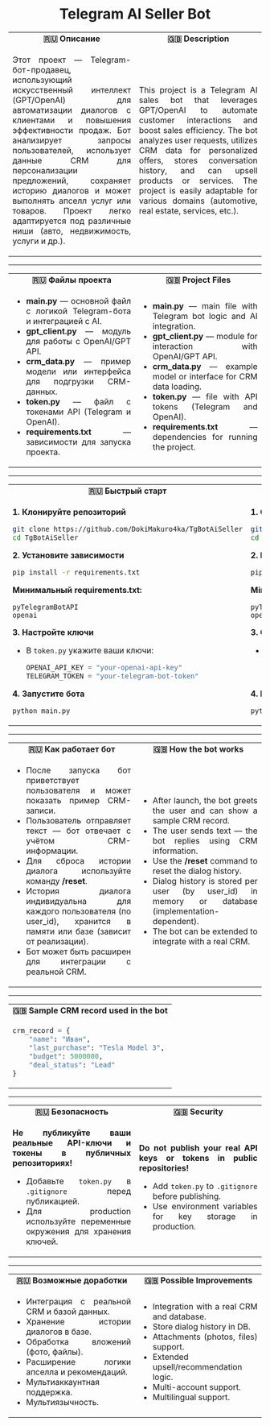 <div align="center">

# Telegram AI Seller Bot

</div>

<div align="center">

<table width="100%">
<tr>
<td align="center" width="50%"><b>🇷🇺 Описание</b></td>
<td align="center" width="50%"><b>🇬🇧 Description</b></td>
</tr>
<tr>
<td align="justify" width="50%" style="text-align:justify;">

Этот проект — Telegram-бот-продавец, использующий искусственный интеллект (GPT/OpenAI) для автоматизации диалогов с клиентами и повышения эффективности продаж. Бот анализирует запросы пользователей, использует данные CRM для персонализации предложений, сохраняет историю диалогов и может выполнять апселл услуг или товаров. Проект легко адаптируется под различные ниши (авто, недвижимость, услуги и др.).

</td>
<td align="justify" width="50%" style="text-align:justify;">

This project is a Telegram AI sales bot that leverages GPT/OpenAI to automate customer interactions and boost sales efficiency. The bot analyzes user requests, utilizes CRM data for personalized offers, stores conversation history, and can upsell products or services. The project is easily adaptable for various domains (automotive, real estate, services, etc.).

</td>
</tr>
</table>

---

<table width="100%">
<tr>
<td align="center" width="50%"><b>🇷🇺 Файлы проекта</b></td>
<td align="center" width="50%"><b>🇬🇧 Project Files</b></td>
</tr>
<tr>
<td align="justify" width="50%" style="text-align:justify;">

- <b>main.py</b> — основной файл с логикой Telegram-бота и интеграцией с AI.
- <b>gpt_client.py</b> — модуль для работы с OpenAI/GPT API.
- <b>crm_data.py</b> — пример модели или интерфейса для подгрузки CRM-данных.
- <b>token.py</b> — файл с токенами API (Telegram и OpenAI).
- <b>requirements.txt</b> — зависимости для запуска проекта.

</td>
<td align="justify" width="50%" style="text-align:justify;">

- <b>main.py</b> — main file with Telegram bot logic and AI integration.
- <b>gpt_client.py</b> — module for interaction with OpenAI/GPT API.
- <b>crm_data.py</b> — example model or interface for CRM data loading.
- <b>token.py</b> — file with API tokens (Telegram and OpenAI).
- <b>requirements.txt</b> — dependencies for running the project.

</td>
</tr>
</table>

---

<table width="100%">
<tr>
<td align="center" width="50%"><b>🇷🇺 Быстрый старт</b></td>
<td align="center" width="50%"><b>🇬🇧 Quick Start</b></td>
</tr>
<tr>
<td align="justify" width="50%" style="text-align:justify;">

<b>1. Клонируйте репозиторий</b>

```sh
git clone https://github.com/DokiMakuro4ka/TgBotAiSeller
cd TgBotAiSeller
```

<b>2. Установите зависимости</b>

```sh
pip install -r requirements.txt
```

<b>Минимальный requirements.txt:</b>
```
pyTelegramBotAPI
openai
```

<b>3. Настройте ключи</b>

- В <code>token.py</code> укажите ваши ключи:
  ```python
  OPENAI_API_KEY = "your-openai-api-key"
  TELEGRAM_TOKEN = "your-telegram-bot-token"
  ```

<b>4. Запустите бота</b>

```sh
python main.py
```

</td>
<td align="justify" width="50%" style="text-align:justify;">

<b>1. Clone the repository</b>

```sh
git clone https://github.com/DokiMakuro4ka/TgBotAiSeller
cd TgBotAiSeller
```

<b>2. Install dependencies</b>

```sh
pip install -r requirements.txt
```

<b>Minimal requirements.txt:</b>
```
pyTelegramBotAPI
openai
```

<b>3. Configure keys</b>

- In <code>token.py</code>, set your keys:
  ```python
  OPENAI_API_KEY = "your-openai-api-key"
  TELEGRAM_TOKEN = "your-telegram-bot-token"
  ```

<b>4. Run the bot</b>

```sh
python main.py
```

</td>
</tr>
</table>

---

<table width="100%">
<tr>
<td align="center" width="50%"><b>🇷🇺 Как работает бот</b></td>
<td align="center" width="50%"><b>🇬🇧 How the bot works</b></td>
</tr>
<tr>
<td align="justify" width="50%" style="text-align:justify;">

- После запуска бот приветствует пользователя и может показать пример CRM-записи.
- Пользователь отправляет текст — бот отвечает с учётом CRM-информации.
- Для сброса истории диалога используйте команду <b>/reset</b>.
- История диалога индивидуальна для каждого пользователя (по user_id), хранится в памяти или базе (зависит от реализации).
- Бот может быть расширен для интеграции с реальной CRM.

</td>
<td align="justify" width="50%" style="text-align:justify;">

- After launch, the bot greets the user and can show a sample CRM record.
- The user sends text — the bot replies using CRM information.
- Use the <b>/reset</b> command to reset the dialog history.
- Dialog history is stored per user (by user_id) in memory or database (implementation-dependent).
- The bot can be extended to integrate with a real CRM.

</td>
</tr>
</table>

---

<table width="100%">
<tr>
<td align="center" colspan="2"><b>🇬🇧 Sample CRM record used in the bot</b></td>
</tr>
<tr>
<td align="left" colspan="2" style="text-align:left;">

```python
crm_record = {
    "name": "Иван",
    "last_purchase": "Tesla Model 3",
    "budget": 5000000,
    "deal_status": "Lead"
}
```

</td>
</tr>
</table>

---

<table width="100%">
<tr>
<td align="center" width="50%"><b>🇷🇺 Безопасность</b></td>
<td align="center" width="50%"><b>🇬🇧 Security</b></td>
</tr>
<tr>
<td align="justify" width="50%" style="text-align:justify;">

<b>Не публикуйте ваши реальные API-ключи и токены в публичных репозиториях!</b>
- Добавьте <code>token.py</code> в <code>.gitignore</code> перед публикацией.
- Для production используйте переменные окружения для хранения ключей.

</td>
<td align="justify" width="50%" style="text-align:justify;">

<b>Do not publish your real API keys or tokens in public repositories!</b>
- Add <code>token.py</code> to <code>.gitignore</code> before publishing.
- Use environment variables for key storage in production.

</td>
</tr>
</table>

---

<table width="100%">
<tr>
<td align="center" width="50%"><b>🇷🇺 Возможные доработки</b></td>
<td align="center" width="50%"><b>🇬🇧 Possible Improvements</b></td>
</tr>
<tr>
<td align="justify" width="50%" style="text-align:justify;">

- Интеграция с реальной CRM и базой данных.
- Хранение истории диалогов в базе.
- Обработка вложений (фото, файлы).
- Расширение логики апселла и рекомендаций.
- Мультиаккаунтная поддержка.
- Мультиязычность.

</td>
<td align="justify" width="50%" style="text-align:justify;">

- Integration with a real CRM and database.
- Store dialog history in DB.
- Attachments (photos, files) support.
- Extended upsell/recommendation logic.
- Multi-account support.
- Multilingual support.

</td>
</tr>
</table>

</div>
